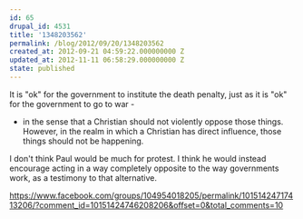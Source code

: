 ```yaml
---
id: 65
drupal_id: 4531
title: '1348203562'
permalink: /blog/2012/09/20/1348203562
created_at: 2012-09-21 04:59:22.000000000 Z
updated_at: 2012-11-11 06:58:29.000000000 Z
state: published
---
```

It is "ok" for the government to institute the death penalty, just as it is "ok" for the government to go to war -

 - in the sense that a Christian should not violently oppose those things. However, in the realm in which a Christian has direct influence, those things should not be happening.

I don't think Paul would be much for protest. I think he would instead encourage acting in a way completely opposite to the way governments work, as a testimony to that alternative.

https://www.facebook.com/groups/104954018205/permalink/10151424717413206/?comment_id=10151424746208206&offset=0&total_comments=10
